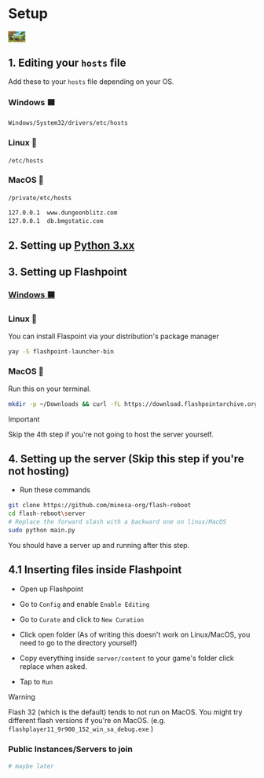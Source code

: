 # Setup

<img src="/assets/ss.png" width="35rem" style="vertical-align: middle;">

## 1. Editing your `hosts` file

Add these to your `hosts` file depending on your OS.

### Windows 🟦

`Windows/System32/drivers/etc/hosts`

### Linux 🐧

`/etc/hosts`

### MacOS 🍎

`/private/etc/hosts`

```sh
127.0.0.1  www.dungeonblitz.com 
127.0.0.1  db.bmgstatic.com
```

## 2. Setting up [Python 3.xx](https://www.python.org/downloads/release/python-3135/)

## 3. Setting up Flashpoint

### [Windows 🟦](https://github.com/FlashpointProject/FlashpointComponentTools/releases/latest/download/FlashpointInstaller.exe)

### Linux 🐧

You can install Flaspoint via your distribution's package manager

```sh
yay -S flashpoint-launcher-bin
```

### MacOS 🍎

Run this on your terminal.

```sh
mkdir -p ~/Downloads && curl -fL https://download.flashpointarchive.org/upload/fp14.0.2_mac.txz | tar xC ~/Downloads
```

> [!IMPORTANT] 
> Skip the 4th step if you're not going to host the server yourself.

## 4. Setting up the server (Skip this step if you're not hosting)

- Run these commands

```sh
git clone https://github.com/minesa-org/flash-reboot 
cd flash-reboot\server
# Replace the forward slash with a backward one on linux/MacOS
sudo python main.py
```

You should have a server up and running after this step.

## 4.1 Inserting files inside Flashpoint

- Open up Flashpoint

- Go to `Config` and enable `Enable Editing`

- Go to `Curate` and click to `New Curation`

- Click open folder (As of writing this doesn't work on Linux/MacOS, you need to go to the directory yourself)

- Copy everything inside `server/content` to your game's folder click replace when asked.

- Tap to `Run`

> [!WARNING]  
> Flash 32 (which is the default) tends to not run on MacOS. You might try different flash versions if you're on MacOS. (e.g. `flashplayer11_9r900_152_win_sa_debug.exe` )

### Public Instances/Servers to join

```sh
# maybe later
```
